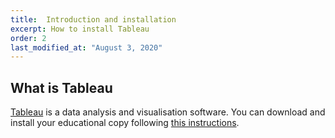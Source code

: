 ```yaml
---
title:  Introduction and installation
excerpt: How to install Tableau
order: 2
last_modified_at: "August 3, 2020"
---
```


## What is Tableau

[Tableau](https://www.tableau.com/) is a data analysis and visualisation software.  You can download and install your educational copy following [this instructions](https://online.uts.edu.au/webapps/blackboard/execute/content/blankPage?cmd=view&content_id=_4214423_1&course_id=_43853_1&mode=reset).
